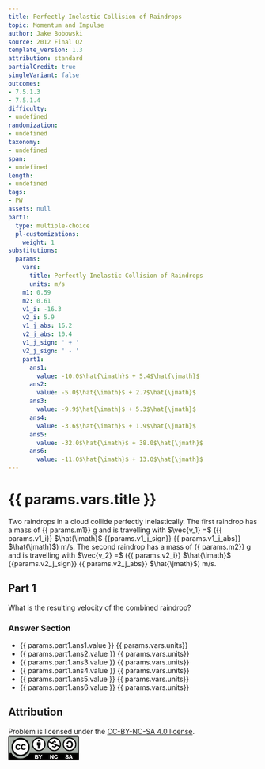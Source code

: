 ```yaml
---
title: Perfectly Inelastic Collision of Raindrops
topic: Momentum and Impulse
author: Jake Bobowski
source: 2012 Final Q2
template_version: 1.3
attribution: standard
partialCredit: true
singleVariant: false
outcomes:
- 7.5.1.3
- 7.5.1.4
difficulty:
- undefined
randomization:
- undefined
taxonomy:
- undefined
span:
- undefined
length:
- undefined
tags:
- PW
assets: null
part1:
  type: multiple-choice
  pl-customizations:
    weight: 1
substitutions:
  params:
    vars:
      title: Perfectly Inelastic Collision of Raindrops
      units: m/s
    m1: 0.59
    m2: 0.61
    v1_i: -16.3
    v2_i: 5.9
    v1_j_abs: 16.2
    v2_j_abs: 10.4
    v1_j_sign: ' + '
    v2_j_sign: ' - '
    part1:
      ans1:
        value: -10.0$\hat{\imath}$ + 5.4$\hat{\jmath}$
      ans2:
        value: -5.0$\hat{\imath}$ + 2.7$\hat{\jmath}$
      ans3:
        value: -9.9$\hat{\imath}$ + 5.3$\hat{\jmath}$
      ans4:
        value: -3.6$\hat{\imath}$ + 1.9$\hat{\jmath}$
      ans5:
        value: -32.0$\hat{\imath}$ + 38.0$\hat{\jmath}$
      ans6:
        value: -11.0$\hat{\imath}$ + 13.0$\hat{\jmath}$
---
```

# {{ params.vars.title }}
Two raindrops in a cloud collide perfectly inelastically. The first raindrop has a mass of {{ params.m1}} g and is travelling with $\vec{v_1} =$ ({{ params.v1_i}} $\hat{\imath}$ {{params.v1_j_sign}} {{ params.v1_j_abs}} $\hat{\jmath}$) m/s.
The second raindrop has a mass of {{ params.m2}} g and is travelling with $\vec{v_2} =$ ({{ params.v2_i}} $\hat{\imath}$ {{params.v2_j_sign}} {{ params.v2_j_abs}} $\hat{\jmath}$) m/s.

## Part 1

What is the resulting velocity of the combined raindrop?

### Answer Section

- {{ params.part1.ans1.value }} {{ params.vars.units}}
- {{ params.part1.ans2.value }} {{ params.vars.units}}
- {{ params.part1.ans3.value }} {{ params.vars.units}}
- {{ params.part1.ans4.value }} {{ params.vars.units}}
- {{ params.part1.ans5.value }} {{ params.vars.units}}
- {{ params.part1.ans6.value }} {{ params.vars.units}}

## Attribution

Problem is licensed under the [CC-BY-NC-SA 4.0 license](https://creativecommons.org/licenses/by-nc-sa/4.0/).<br> ![The Creative Commons 4.0 license requiring attribution-BY, non-commercial-NC, and share-alike-SA license.](https://raw.githubusercontent.com/firasm/bits/master/by-nc-sa.png)